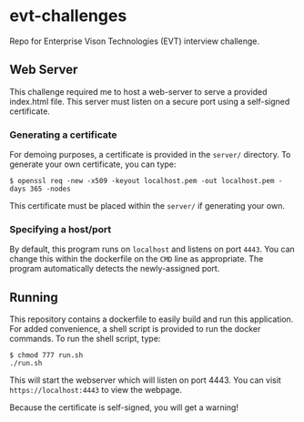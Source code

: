 # evt-challenges

Repo for Enterprise Vison Technologies (EVT) interview challenge.

## Web Server

This challenge required me to host a web-server to serve a provided index.html file.
This server must listen on a secure port using a self-signed certificate.

### Generating a certificate

For demoing purposes, a certificate is provided in the `server/` directory.
To generate your own certificate, you can type:

```
$ openssl req -new -x509 -keyout localhost.pem -out localhost.pem -days 365 -nodes
```

This certificate must be placed within the `server/` if generating your own.

### Specifying a host/port

By default, this program runs on `localhost` and listens on port `4443`.
You can change this within the dockerfile on the `CMD` line as appropriate.
The program automatically detects the newly-assigned port.

## Running

This repository contains a dockerfile to easily build and run this application.
For added convenience, a shell script is provided to run the docker commands.
To run the shell script, type:

```
$ chmod 777 run.sh
./run.sh
```

This will start the webserver which will listen on port 4443.
You can visit `https://localhost:4443` to view the webpage.

Because the certificate is self-signed, you will get a warning!
